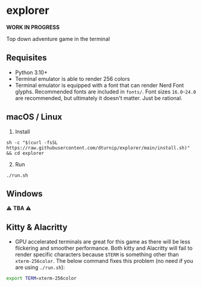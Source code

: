 # explorer

**WORK IN PROGRESS**

Top down adventure game in the terminal

## Requisites

- Python 3.10+
- Terminal emulator is able to render 256 colors
- Terminal emulator is equipped with a font that can render Nerd Font glyphs. Recommended fonts are included in `fonts/`. Font sizes `16.0`-`24.0` are recommended, but ultimately it doesn't matter. Just be rational.

## macOS / Linux

1. Install

```shell
sh -c "$(curl -fsSL https://raw.githubusercontent.com/dturnip/explorer/main/install.sh)" && cd explorer
```

2. Run

```shell
./run.sh
```

## Windows

:warning: **TBA** :warning:

## Kitty & Alacritty

- GPU accelerated terminals are great for this game as there will be less flickering and smoother performance. Both kitty and Alacritty will fail to render specific characters because `$TERM` is something other than `xterm-256color`. The below command fixes this problem (no need if you are using `./run.sh`):

```bash
export TERM=xterm-256color
```
